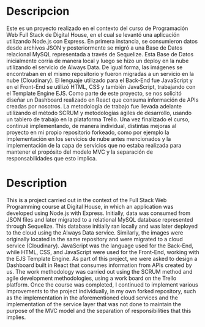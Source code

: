 # Descripcion

Este es un proyecto realizado en el contexto del curso de Programación Web Full Stack de Digital House, en el cual se levantó una aplicación utilizando Node.js con Express. 
En primera instancia, se consumieron datos desde archivos JSON y posteriormente se migró a una Base de Datos relacional MySQL representada a través de Sequelize. Esta Base de Datos inicialmente corría de manera local y luego se hizo un deploy en la nube utilizando el servicio de Always Data. De igual forma, las imágenes se encontraban en el mismo repositorio y fueron migradas a un servicio en la nube (Cloudinary). 
El lenguaje utilizado para el Back-End fue JavaScript y en el Front-End se utilizó HTML, CSS y también JavaScript, trabajando con el Template Engine EJS. 
Como parte de este proyecto, se nos solicitó diseñar un Dashboard realizado en React que consuma información de APIs creadas por nosotros. 
La metodología de trabajo fue llevada adelante utilizando el método SCRUM y metodologías ágiles de desarrollo, usando un tablero de trabajo en la plataforma Trello. 
Una vez finalizado el curso, continué implementando, de manera individual, distintas mejoras al proyecto en mi propio repositorio forkeado, como por ejemplo la implementación en los servicios de nube antes mencionados y la implementación de la capa de servicios que no estaba realizada para mantener el propósito del modelo MVC y la separación de responsabilidades que esto implica.


# Description


This is a project carried out in the context of the Full Stack Web Programming course at Digital House, in which an application was developed using Node.js with Express. 
Initially, data was consumed from JSON files and later migrated to a relational MySQL database represented through Sequelize. This database initially ran locally and was later deployed to the cloud using the Always Data service. Similarly, the images were originally located in the same repository and were migrated to a cloud service (Cloudinary). 
JavaScript was the language used for the Back-End, while HTML, CSS, and JavaScript were used for the Front-End, working with the EJS Template Engine. 
As part of this project, we were asked to design a Dashboard built in React that consumes information from APIs created by us. 
The work methodology was carried out using the SCRUM method and agile development methodologies, using a work board on the Trello platform. 
Once the course was completed, I continued to implement various improvements to the project individually, in my own forked repository, such as the implementation in the aforementioned cloud services and the implementation of the service layer that was not done to maintain the purpose of the MVC model and the separation of responsibilities that this implies.